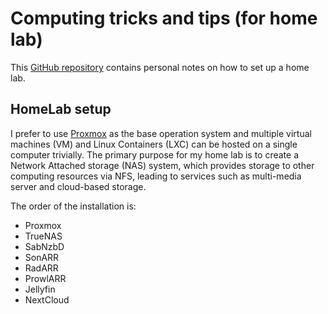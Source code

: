 # Computing tricks and tips (for home lab)

This [GitHub repository](https://github.com/archetypebiomedical/Computing-tricks-and-tips.git) contains personal notes on how to set up a home lab.

## HomeLab setup

I prefer to use [Proxmox](https://www.proxmox.com/en/) as the base operation system and multiple virtual machines (VM) and Linux Containers (LXC) can be hosted on a single computer trivially. The primary purpose for my home lab is to create a Network Attached storage (NAS) system, which provides storage to other computing resources via NFS, leading to services such as multi-media server and cloud-based storage.

The order of the installation is:
- Proxmox
- TrueNAS
- SabNzbD
- SonARR
- RadARR
- ProwlARR
- Jellyfin
- NextCloud